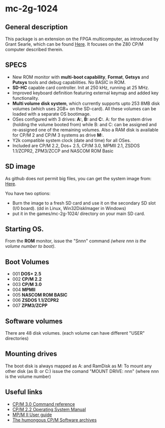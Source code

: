 # mc-2g-1024

## General description
This package is an extension on the FPGA multicomputer, as introduced by Grant Searle, which can be found [Here](http://searle.hostei.com/grant/Multicomp/index.html). It focuses on the Z80 CP/M computer described therein.

## SPECS

* New ROM monitor with **multi-boot capability**, **Format**, **Getsys** and **Putsys** tools and debug capabilities. No BASIC in ROM.
* **SD-HC** capable card controller. Init at 250 kHz, running at 25 MHz.
* Improved keyboard definition featuring external keymap and added key functionality.
* **Multi volume disk system**, which currently supports upto 253 8MB disk volumes (which uses 2GB+ on the SD-card). All these volumes can be loaded with a separate OS bootimage.
* OSes configured with 3 drives: **A:**, **B:** and **C:**. A: for the system drive (holding the volume booted from) while B: and C: can be assigned and re-assigned one of the remaining volumes. Also a RAM disk is available for CP/M 2 and CP/M 3 systems as drive **M:**.
* Y2k compatible system clock (date and time) for all OSes.
* Included are CP/M 2.2, Dos+ 2.5, CP/M 3.0, MPMII 2.1, ZSDOS 1.1/ZCPR2, ZPM3/ZCCP and NASCOM ROM Basic



## SD image

As github does not permit big files, you can get the system image from:
[Here](https://mega.nz/file/b4x3HBbI#ZSz0A_3J3G3JzT0UY21_9xDDHfIxYkqHwc6D15DRFFg).

 You have two options:

* Burn the image to a fresh SD card and use it on the secondary SD slot (I/0 board). (dd in Linux, Win32DiskImager in Windows)
* put it in the games/mc-2g-1024/ directory on your main SD card.

## Starting OS.

From the **ROM** monitor, issue the "Snnn" command *(where nnn is the volume number to boot)*.

## Boot Volumes

* 001 **DOS+ 2.5**
* 002 **CP/M 2.2**
* 003 **CP/M 3.0**
* 004 **MPMII**
* 005 **NASCOM ROM BASIC**
* 006 **ZSDOS 1.1/ZCPR2**
* 007 **ZPM3/ZCPP**

## Software volumes

There are 48 disk volumes. (each volume can have different "USER"
directories) 

## Mounting drives

The boot disk is always mapped as A: and RamDisk as M: To mount any other
disk (as B: or C:) issue the comand "MOUNT DRIVE: nnn" (where nnn is the
volume number)

## Useful links
* [CP/M 3.0 Command reference](http://www.cpm.z80.de/manuals/cpm3-cmd.pdf)
* [CP/M 2.2 Operating System Manual](http://www.cpm.z80.de/manuals/cpm22-m.pdf)
* [MP/M II User guide](http://www.cpm.z80.de/manuals/mpm2ug.pdf)
* [The humongous CP/M Software archives](http://www.classiccmp.org/cpmarchives/)
